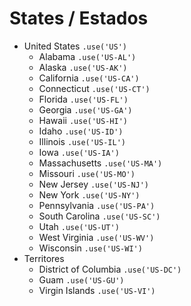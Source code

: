 # States / Estados

- United States `.use('US')`
  - Alabama `.use('US-AL')`
  - Alaska `.use('US-AK')`
  - California `.use('US-CA')`
  - Connecticut `.use('US-CT')`
  - Florida `.use('US-FL')`
  - Georgia `.use('US-GA')`
  - Hawaii `.use('US-HI')`
  - Idaho `.use('US-ID')`
  - Illinois `.use('US-IL')`
  - Iowa `.use('US-IA')`
  - Massachusetts `.use('US-MA')`
  - Missouri `.use('US-MO')`
  - New Jersey `.use('US-NJ')`
  - New York `.use('US-NY')`
  - Pennsylvania `.use('US-PA')`
  - South Carolina `.use('US-SC')`
  - Utah `.use('US-UT')`
  - West Virginia `.use('US-WV')`
  - Wisconsin `.use('US-WI')`
- Territores
  - District of Columbia `.use('US-DC')`
  - Guam `.use('US-GU')`
  - Virgin Islands `.use('US-VI')`